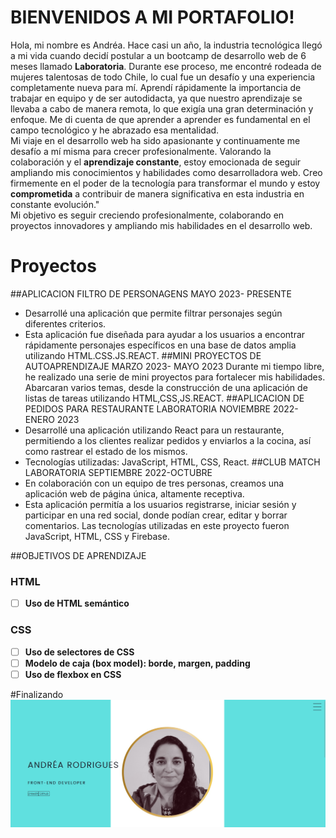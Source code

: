 # BIENVENIDOS A MI PORTAFOLIO!

Hola, mi nombre es Andréa. Hace casi un año, la industria tecnológica llegó a mi vida cuando decidí postular a un bootcamp de desarrollo web de 6 meses llamado **Laboratoria**. Durante ese proceso, me encontré rodeada de mujeres talentosas de todo Chile, lo cual fue un desafío y una experiencia completamente nueva para mí. Aprendí rápidamente la importancia de trabajar en equipo y de ser autodidacta, ya que nuestro aprendizaje se llevaba a cabo de manera remota, lo que exigía una gran determinación y enfoque. Me di cuenta de que aprender a aprender es fundamental en el campo tecnológico y he abrazado esa mentalidad.  
Mi viaje en el desarrollo web ha sido apasionante y continuamente me desafío a mí misma para crecer profesionalmente. Valorando la colaboración y el **aprendizaje constante**, estoy emocionada de seguir ampliando mis conocimientos y habilidades como desarrolladora web. Creo firmemente en el poder de la tecnología para transformar el mundo y estoy **comprometida** a contribuir de manera significativa en esta industria en constante evolución."  
Mi objetivo es seguir creciendo profesionalmente, colaborando en proyectos innovadores y ampliando mis habilidades en el desarrollo web.

# Proyectos
##APLICACION FILTRO DE PERSONAGENS
MAYO 2023- PRESENTE
-   Desarrollé una aplicación que permite filtrar personajes según diferentes criterios.
-   Esta aplicación fue diseñada para ayudar a los usuarios a encontrar rápidamente personajes específicos en una base de datos amplia utilizando HTML.CSS.JS.REACT.
##MINI PROYECTOS DE AUTOAPRENDIZAJE
MARZO 2023- MAYO 2023
Durante mi tiempo libre, he realizado una serie de mini proyectos para fortalecer mis habilidades. Abarcaran varios temas, desde la construcción de una aplicación de listas de tareas utilizando HTML,CSS,JS.REACT.
##APLICACION DE PEDIDOS PARA RESTAURANTE
LABORATORIA
NOVIEMBRE 2022- ENERO 2023
-   Desarrollé una aplicación utilizando React para un restaurante, permitiendo a los clientes realizar pedidos y enviarlos a la cocina, así como rastrear el estado de los mismos.
-   Tecnologías utilizadas: JavaScript, HTML, CSS, React.
##CLUB MATCH
LABORATORIA
SEPTIEMBRE 2022-OCTUBRE
-   En colaboración con un equipo de tres personas, creamos una aplicación web de página única, altamente receptiva.
-   Esta aplicación permitía a los usuarios registrarse, iniciar sesión y participar en una red social, donde podían crear, editar y borrar comentarios. Las tecnologías utilizadas en este proyecto fueron JavaScript, HTML, CSS y Firebase.

##OBJETIVOS DE APRENDIZAJE
### HTML
- [ ] **Uso de HTML semántico**
### CSS
- [ ] **Uso de selectores de CSS**
- [ ] **Modelo de caja (box model): borde, margen, padding**
- [ ] **Uso de flexbox en CSS**

#Finalizando
![Logo de mi proyecto](./img/portafoliofoto.jpg)
